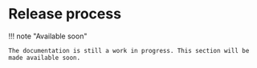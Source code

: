 # Release process

!!! note "Available soon"

    The documentation is still a work in progress. This section will be made available soon.
